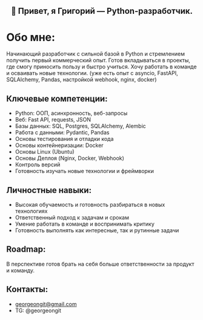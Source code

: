 <h2 align="center"> 👋 Привет, я Григорий — Python-разработчик.</a> 

# Обо мне:
Начинающий разработчик с сильной базой в Python и стремлением получить первый коммерческий опыт. Готов вкладываться в проекты, где смогу приносить пользу и быстро учиться. Хочу работать в команде и осваивать новые технологии.
(уже есть опыт с asyncio, FastAPI, SQLAlchemy, Pandas, настройкой webhook, nginx, docker)


## Ключевые компетенции:
- Python: ООП, aсинхронность, веб-запросы
- Веб: Fast API, requests, JSON
- Базы данных: SQL, Postgres, SQLAlchemy, Alembic
- Работа с данными: Pydantic, Pandas
- Основы тестирования и отладки кода
- Основы контейнеризации: Docker
- Основы Linux (Ubuntu)
- Основы Деплоя (Nginx, Docker, Webhook)
- Контроль версий
- Готовность изучать новые технологии и фреймворки

## Личностные навыки:
- Высокая обучаемость и готовность разбираться в новых технологиях
- Ответственный подход к задачам и срокам
- Умение работать в команде и воспринимать критику
- Готовность выполнять как интересные, так и рутинные задачи

## Roadmap:
В перспективе готов  брать на себя больше ответственности за продукт и команду.

## Контакты:
- georgeongit@gmail.com
- TG: @georgeongit

